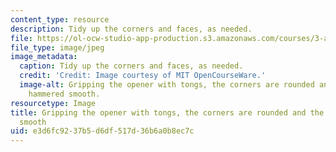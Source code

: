 ```yaml
---
content_type: resource
description: Tidy up the corners and faces, as needed.
file: https://ol-ocw-studio-app-production.s3.amazonaws.com/courses/3-a04-modern-blacksmithing-and-physical-metallurgy-fall-2008/e3d6fc9237b5d6df517d36b6a0b8ec7c_074.jpg
file_type: image/jpeg
image_metadata:
  caption: Tidy up the corners and faces, as needed.
  credit: 'Credit: Image courtesy of MIT OpenCourseWare.'
  image-alt: Gripping the opener with tongs, the corners are rounded and the surfaces
    hammered smooth.
resourcetype: Image
title: Gripping the opener with tongs, the corners are rounded and the surfaces hammered
  smooth
uid: e3d6fc92-37b5-d6df-517d-36b6a0b8ec7c
---
```

